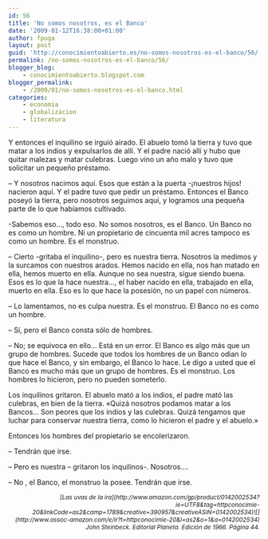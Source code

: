 ```yaml
---
id: 56
title: 'No somos nosotros, es el Banco'
date: '2009-01-12T16:38:00+01:00'
author: fpuga
layout: post
guid: 'http://conocimientoabierto.es/no-somos-nosotros-es-el-banco/56/'
permalink: /no-somos-nosotros-es-el-banco/56/
blogger_blog:
    - conocimientoabierto.blogspot.com
blogger_permalink:
    - /2009/01/no-somos-nosotros-es-el-banco.html
categories:
    - economia
    - globalizacion
    - literatura
---
```


Y entonces el inquilino se irguió airado. El abuelo tomó la tierra y tuvo que matar a los indios y expulsarlos de allí. Y el padre nació allí y hubo que quitar malezas y matar culebras. Luego vino un año malo y tuvo que solicitar un pequeño préstamo.

– Y nosotros nacimos aquí. Esos que están a la puerta -¡nuestros hijos! nacieron aquí. Y el padre tuvo que pedir un préstamo. Entonces el Banco poseyó la tierra, pero nosotros seguimos aquí, y logramos una pequeña parte de lo que habíamos cultivado.

-Sabemos eso…, todo eso. No somos nosotros, es el Banco. Un Banco no es como un hombre. Ni un propietario de cincuenta mil acres tampoco es como un hombre. Es el monstruo.

– Cierto -gritaba el inquilino-, pero es nuestra tierra. Nosotros la medimos y la surcamos con nuestros arados. Hemos nacido en ella, nos han matado en ella, hemos muerto en ella. Aunque no sea nuestra, sigue siendo buena. Esos es lo que la hace nuestra…, el haber nacido en ella, trabajado en ella, muerto en ella. Eso es lo que hace la posesión, no un papel con números.

– Lo lamentamos, no es culpa nuestra. Es el monstruo. El Banco no es como un hombre.

– Sí, pero el Banco consta sólo de hombres.

– No; se equivoca en ello… Está en un error. El Banco es algo más que un grupo de hombres. Sucede que todos los hombres de un Banco odian lo que hace el Banco, y sin embargo, el Banco lo hace. Le digo a usted que el Banco es mucho más que un grupo de hombres. Es el monstruo. Los hombres lo hicieron, pero no pueden someterlo.

Los inquilinos gritaron. El abuelo mató a los indios, el padre mató las culebras, en bien de la tierra. «Quizá nosotros podamos matar a los Bancos… Son peores que los indios y las culebras. Quizá tengamos que luchar para conservar nuestra tierra, como lo hicieron el padre y el abuelo.»

Entonces los hombres del propietario se encolerizaron.

– Tendrán que irse.

– Pero es nuestra – gritaron los inquilinos-. Nosotros….

– No , el Banco, el monstruo la posee. Tendrán que irse.

<div style="text-align: right;font-style: italic"><span style="font-size:85%">[Las uvas de la ira](http://www.amazon.com/gp/product/0142002534?ie=UTF8&tag=httpconocimie-20&linkCode=as2&camp=1789&creative=390957&creativeASIN=0142002534)![](http://www.assoc-amazon.com/e/ir?t=httpconocimie-20&l=as2&o=1&a=0142002534) John Steinbeck. Editorial Planeta. Edición de 1966. Página 44.</span></div>